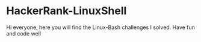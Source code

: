 # HackerRank-LinuxShell
 Hi everyone, here you will find the Linux-Bash challenges I solved. Have fun and code well
